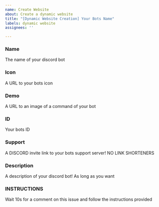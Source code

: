 ```yaml
---
name: Create Website
about: Create a dynamic website
title: "[Dynamic Website Creation] Your Bots Name"
labels: dynamic website
assignees: ''

---
```


### Name

The name of your discord bot

### Icon

A URL to your bots icon

### Demo

A URL to an image of a command of your bot

### ID

Your bots ID

### Support

A DISCORD invite link to your bots support server! NO LINK SHORTENERS

### Description

A description of your discord bot! As long as you want


### INSTRUCTIONS
Wait 10s for a comment on this issue and follow the instructions provided
